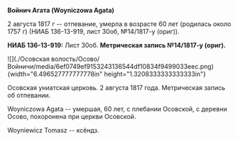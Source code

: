 **Войнич Агата (Woyniczowa Agata)**

2 августа 1817 г -- отпевание, умерла в возрасте 60 лет (родилась около
1757 г) (НИАБ 136-13-919, лист 30об, №14/1817-у (ориг)).

**НИАБ 136-13-919:** Лист 30об. **Метрическая запись №14/1817-у
(ориг).**

![](./Осовская волость/Осово/Войничи/media/6ef0749ef9153243136544df10834f9499033eec.png){width="6.496527777777778in"
height="1.3208333333333333in"}

Осовская униатская церковь. 2 августа 1817 года. Метрическая запись об
отпевании.

Woyniczowa Agata -- умершая, 60 лет, с плебании Осовской, с деревни
Осово, похоронена при церкви Осовской.

Woyniewicz Tomasz -- ксёндз.
